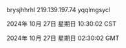 brysjhhrhl 219.139.197.74 yqqlmgsycl

2024年 10月 27日 星期日 10:30:02 CST

2024年 10月 27日 星期日 02:30:02 GMT

